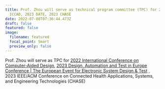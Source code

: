 ```yaml
---
title: Prof. Zhou will serve as technical program committee (TPC) for 2022
  ICCAD, 2023 DATE, 2023 CHASE
date: 2022-07-08T07:36:44.473Z
draft: false
featured: false
image:
  filename: featured
  focal_point: Smart
  preview_only: false
---
```

Prof. Zhou will serve as TPC for [2022 International Conference on Computer-Aided Design](https://iccad.com/), [2023 Design, Automation and Test in Europe Conference | The European Event for Electronic System Design & Test](https://www.date-conference.com/date-2023-call-papers) , 2023 IEEE/ACM Conference on Connected Health Applications, Systems, and Engineering Technologies (CHASE)